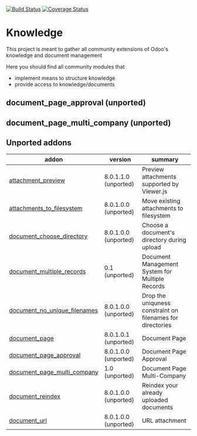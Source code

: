[![Build Status](https://travis-ci.org/OCA/knowledge.svg?branch=9.0)](https://travis-ci.org/OCA/knowledge)
[![Coverage Status](https://coveralls.io/repos/OCA/knowledge/badge.png?branch=9.0)](https://coveralls.io/r/OCA/knowledge?branch=9.0)

Knowledge
=========

This project is meant to gather all community extensions of Odoo's knowledge and document management

Here you should find all community modules that

- implement means to structure knowledge
- provide access to knowledge/documents


document\_page\_approval (unported)
-----------------------------------

document\_page\_multi\_company (unported)
-----------------------------------------

[//]: # (addons)
Unported addons
---------------
addon | version | summary
--- | --- | ---
[attachment_preview](attachment_preview/) | 8.0.1.1.0 (unported) | Preview attachments supported by Viewer.js
[attachments_to_filesystem](attachments_to_filesystem/) | 8.0.1.0.0 (unported) | Move existing attachments to filesystem
[document_choose_directory](document_choose_directory/) | 8.0.1.0.0 (unported) | Choose a document's directory during upload
[document_multiple_records](document_multiple_records/) | 0.1 (unported) | Document Management System for Multiple Records
[document_no_unique_filenames](document_no_unique_filenames/) | 8.0.1.0.0 (unported) | Drop the uniquness constraint on filenames for directories
[document_page](document_page/) | 8.0.1.0.1 (unported) | Document Page
[document_page_approval](document_page_approval/) | 8.0.1.0.0 (unported) | Document Page Approval
[document_page_multi_company](document_page_multi_company/) | 1.0 (unported) | Document Page Multi-Company
[document_reindex](document_reindex/) | 8.0.1.0.0 (unported) | Reindex your already uploaded documents
[document_url](document_url/) | 8.0.1.0.0 (unported) | URL attachment

[//]: # (end addons)

